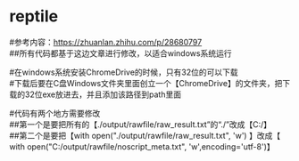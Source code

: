 # reptile

#参考内容：https://zhuanlan.zhihu.com/p/28680797 <br>
##所有代码都基于这边文章进行修改，以适合windows系统运行 <br>

#在windows系统安装ChromeDrive的时候，只有32位的可以下载 <br>
#下载后要在C盘Windows文件夹里面创立一个【ChromeDrive】的文件夹，把下载的32位exe放进去，并且添加该路径到path里面 <br>


#代码有两个地方需要修改 <br>
##第一个是要把所有的【./output/rawfile/raw_result.txt”的“./”改成【C:/】 <br>
##第二个是要把【with open("./output/rawfile/raw_result.txt", 'w') 】改成【 with open("C:/output/rawfile/noscript_meta.txt", 'w',encoding='utf-8')】 <br>
